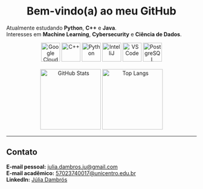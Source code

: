 <div align="center">

# Bem-vindo(a) ao meu GitHub  

</div>


Atualmente estudando **Python**, **C++** e **Java**.  
Interesses em **Machine Learning**, **Cybersecurity** e **Ciência de Dados**.  


<div align="center">
  <img src="https://cdn.jsdelivr.net/gh/devicons/devicon/icons/googlecloud/googlecloud-original.svg" height="50" alt="Google Cloud" />
  <img src="https://cdn.jsdelivr.net/gh/devicons/devicon/icons/cplusplus/cplusplus-original.svg" height="50" alt="C++" />
  <img src="https://cdn.jsdelivr.net/gh/devicons/devicon/icons/python/python-original.svg" height="50" alt="Python" />
  <img src="https://cdn.jsdelivr.net/gh/devicons/devicon/icons/intellij/intellij-original.svg" height="50" alt="IntelliJ" />
  <img src="https://cdn.jsdelivr.net/gh/devicons/devicon/icons/vscode/vscode-original.svg" height="50" alt="VS Code" />
  <img src="https://cdn.jsdelivr.net/gh/devicons/devicon/icons/postgresql/postgresql-original.svg" height="50" alt="PostgreSQL" />
</div>

</br>

<div align="center">
  <img src="https://github-readme-stats.vercel.app/api?username=Juliadambros&show_icons=true&include_all_commits=true&count_private=true&theme=moltack&hide_border=true" height="160" alt="GitHub Stats" />
  <img src="https://github-readme-stats.vercel.app/api/top-langs?username=Juliadambros&layout=compact&langs_count=10&theme=moltack&hide_border=true" height="160" alt="Top Langs" />
</div>

---

## Contato  

**E-mail pessoal:** [julia.dambros.ju@gmail.com](mailto:julia.dambros.ju@gmail.com)  
**E-mail acadêmico:** [57023740017@unicentro.edu.br](mailto:57023740017@unicentro.edu.br)  
**LinkedIn:** [Júlia Dambrós](https://www.linkedin.com/in/j%C3%BAlia-dambr%C3%B3s-5215352a8/)  

